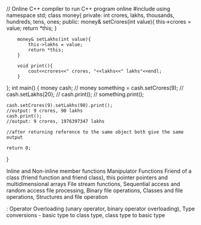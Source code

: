 // Online C++ compiler to run C++ program online
#include <iostream>
using namespace std;
class money{
    private:
        int crores, lakhs, thousands, hundreds, tens, ones;
    public:
        money& setCrores(int value){
            this->crores = value;
            return *this;
        }
        
        money& setLakhs(int value){
            this->lakhs = value;
            return *this;
        }
        
        void print(){
            cout<<crores<<" crores, "<<lakhs<<" lakhs"<<endl;
        }
};
int main() {
    money cash;
    // money something = cash.setCrores(9);
    // cash.setLakhs(20);
    // cash.print();
    // something.print();

    cash.setCrores(9).setLakhs(90).print();
    //output: 9 crores, 90 lakhs
    cash.print();
    //output: 9 crores, 1976397347 lakhs

    //after returning reference to the same object both give the same output

    return 0;
}



 Inline and Non-inline member functions
 Manipulator Functions
 Friend of a class (friend function and friend class),
 this pointer
 pointers and multidimensional arrays
 File stream functions, 
 Sequential access and random access file processing, Binary file operations, 
Classes and file operations, Structures and file operation


: Operator Overloading (unary operator, binary 
operator overloading), Type conversions - basic type to class type, class type to basic type
